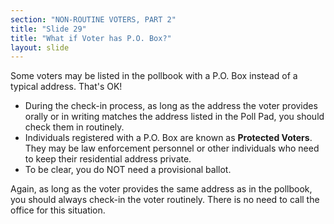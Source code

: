 ```yaml
---
section: "NON-ROUTINE VOTERS, PART 2"
title: "Slide 29"
title: "What if Voter has P.O. Box?"
layout: slide
---
```


Some voters may be listed in the pollbook with a P.O. Box instead of a typical address. That's OK!

- During the check-in process, as long as the address the voter provides orally or in writing matches the address listed in the Poll Pad, you should check them in routinely.
- Individuals registered with a P.O. Box are known as **Protected Voters**. They may be law enforcement personnel or other individuals who need to keep their residential address private.
- To be clear, you do NOT need a provisional ballot.

Again, as long as the voter provides the same address as in the pollbook, you should always check-in the voter routinely. There is no need to call the office for this situation.